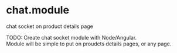 chat.module
===========

chat socket on product details page

TODO:
Create chat socket module with Node/Angular.  
Module will be simple to put on proudcts details pages, or any page.

